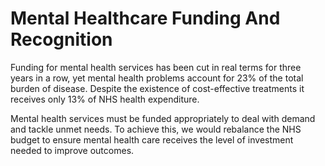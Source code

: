 Mental Healthcare Funding And Recognition
=========================================

Funding for mental health services has been cut in real terms for three
years in a row, yet mental health problems account for 23% of the total
burden of disease. Despite the existence of cost-effective treatments it
receives only 13% of NHS health expenditure.

Mental health services must be funded appropriately to deal with demand
and tackle unmet needs. To achieve this, we would rebalance the NHS
budget to ensure mental health care receives the level of investment
needed to improve outcomes.
